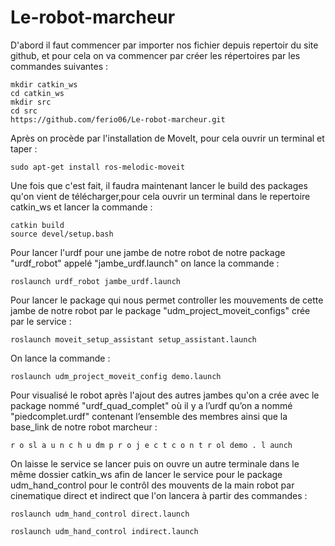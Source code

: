 # Le-robot-marcheur

D'abord il faut commencer par importer nos fichier depuis repertoir du site github, et pour cela on va commencer par créer les répertoires par les commandes suivantes :
```
mkdir catkin_ws
cd catkin_ws
mkdir src
cd src
https://github.com/ferio06/Le-robot-marcheur.git
```
Après on procède par l'installation de MoveIt, pour cela ouvrir un terminal
et taper : 
```
sudo apt-get install ros-melodic-moveit
```
Une fois que c'est fait, il faudra maintenant lancer le build des packages qu'on vient de télécharger,pour cela ouvrir un terminal dans le repertoire catkin_ws et lancer la commande : 
```
catkin build
source devel/setup.bash
```

Pour lancer l'urdf pour une jambe de notre robot de notre package "urdf_robot" appelé "jambe_urdf.launch" on lance la commande :
```
roslaunch urdf_robot jambe_urdf.launch
```

Pour lancer le package qui nous permet controller les mouvements de cette jambe de notre robot par le package "udm_project_moveit_configs" crée par le service :
```
roslaunch moveit_setup_assistant setup_assistant.launch
```
On lance la commande :
```
roslaunch udm_project_moveit_config demo.launch
```

Pour visualisé le robot après l'ajout des autres jambes qu'on a crée avec le package nommé "urdf_quad_complet" où il y a
l’urdf qu’on a nommé "piedcomplet.urdf" contenant l’ensemble des membres ainsi que la base_link de notre robot marcheur :
```
r o sl a u n c h u dm p r o j e c t c o n t r ol demo . l aunch
```
On laisse le service se lancer puis on ouvre un autre terminale dans le même dossier catkin_ws afin de lancer le service pour le package udm_hand_control pour le contrôl des mouvents de la main robot par cinematique direct et indirect que l'on lancera à partir des commandes :
```
roslaunch udm_hand_control direct.launch
```
```
roslaunch udm_hand_control indirect.launch
```


